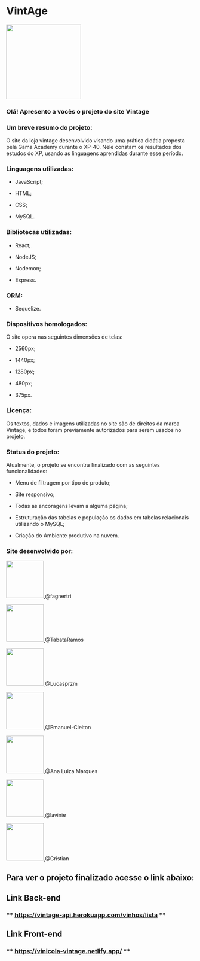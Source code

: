 # VintAge

<img  src="../../../../assets/images/VintAge.png"  width="200px;"/>

### Olá! Apresento a vocês o projeto do site Vintage

### **Um breve resumo do projeto:**

O site da loja vintage desenvolvido visando uma prática didátia proposta pela Gama Academy durante o XP-40. Nele constam os resultados dos estudos do XP, usando as linguagens aprendidas durante esse período.

### **Linguagens utilizadas:**

- JavaScript;

- HTML;

- CSS;

- MySQL.

### **Bibliotecas utilizadas:**

- React;

- NodeJS;

- Nodemon;

- Express.

### **ORM:**

- Sequelize.

### **Dispositivos homologados:**

O site opera nas seguintes dimensões de telas:

- 2560px;

- 1440px;

- 1280px;

- 480px;

- 375px.

### **Licença**:

Os textos, dados e imagens utilizadas no site são de direitos da marca Vintage, e todos foram previamente autorizados para serem usados no projeto.

### **Status do projeto**:

Atualmente, o projeto se encontra finalizado com as seguintes funcionalidades:

- Menu de filtragem por tipo de produto;

- Site responsivo;

- Todas as ancoragens levam a alguma página;

- Estruturação das tabelas e população os dados em tabelas relacionais utilizando o MySQL;

- Criação do Ambiente produtivo na nuvem.

### **Site desenvolvido por:**

<p  float="left">

<a  href="https://github.com/fagnertri"><img  src="https://i.imgur.com/sjb8QGC.jpg"  width="100px;"/> </a> @fagnertri

<a  href="https://github.com/TabataRamos"><img  src="https://i.imgur.com/yN5EsaR.jpg"  width="100px;"/> </a> @TabataRamos

<a  href="https://github.com/lucasprzm"><img  src="https://i.imgur.com/D6n6jkq.jpg"  width="100px;"/> </a> @Lucasprzm

<a  href="https://github.com/Emanuel-Cleiton"><img  src="https://i.imgur.com/kTzMae5.jpg"  width="100px;"/> </a> @Emanuel-Cleiton

<a  href="https://github.com/AnaLuizaMarques"><img  src="https://i.imgur.com/CGMpMyX.jpg"  width="100px;"/> </a> @Ana Luiza Marques

<a  href="https://www.behance.net/laviniaunder"><img  src="https://i.imgur.com/ul9nFyg.jpg"  width="100px;"/> </a> @lavinie

<a  href="https://www.behance.net/christianfrana1"><img  src="https://i.imgur.com/RsXExzN.jpg"  width="100px;"/> </a> @Cristian

</p>

## **Para ver o projeto finalizado acesse o link abaixo:**

## Link Back-end

### ** https://vintage-api.herokuapp.com/vinhos/lista **

## Link Front-end

### ** https://vinicola-vintage.netlify.app/ **
